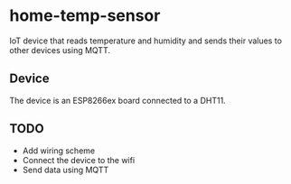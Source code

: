# home-temp-sensor
IoT device that reads temperature and humidity and sends their values to other devices using MQTT.

## Device

The device is an ESP8266ex board connected to a DHT11.

## TODO
- Add wiring scheme
- Connect the device to the wifi
- Send data using MQTT